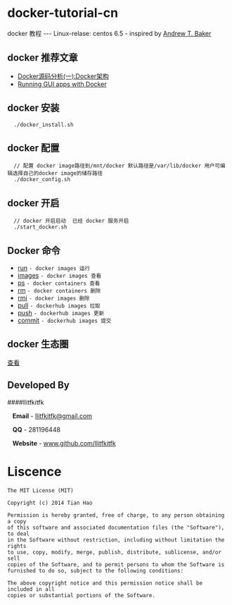 docker-tutorial-cn  
==================

docker 教程 --- Linux-relase: centos 6.5 - inspired by [Andrew T. Baker](https://github.com/atbaker/docker-tutorial)


docker 推荐文章
---------------
* [Docker源码分析(一):Docker架构](http://www.infoq.com/cn/articles/docker-source-code-analysis-part1)
* [Running GUI apps with Docker](http://fabiorehm.com/blog/2014/09/11/running-gui-apps-with-docker/)

docker 安装
-----------

```
  ./docker_install.sh
```



docker 配置
-----------

```
  // 配置 docker image路径到/mnt/docker 默认路径是/var/lib/docker 用户可编辑选择自己的docker image的储存路径
  ./docker_config.sh
```


docker 开启
-----------

```
  // docker 开启启动  已经 docker 服务开启
  ./start_docker.sh
```

Docker 命令
------------
* [run](https://github.com/llitfkitfk/docker-tutorial-cn/tree/master/run)       ```- docker images 运行```
* [images](https://github.com/llitfkitfk/docker-tutorial-cn/tree/master/images) ```- docker images 查看```
* [ps](https://github.com/llitfkitfk/docker-tutorial-cn/tree/master/ps)         ```- docker containers 查看```
* [rm](https://github.com/llitfkitfk/docker-tutorial-cn/tree/master/rm)         ```- docker containers 删除```
* [rmi](https://github.com/llitfkitfk/docker-tutorial-cn/tree/master/rmi)       ```- docker images 删除```
* [pull](https://github.com/llitfkitfk/docker-tutorial-cn/tree/master/pull)     ```- dockerhub images 拉取```
* [push](https://github.com/llitfkitfk/docker-tutorial-cn/tree/master/push)     ```- dockerhub images 更新```
* [commit](https://github.com/llitfkitfk/docker-tutorial-cn/tree/master/commit) ```- dockerhub images 提交```



docker 生态圈
-------------
[查看](https://raw.githubusercontent.com/llitfkitfk/docker-tutorial-cn/master/docker_ecosys.png)



Developed By
------------

####llitfkitfk 
 

&nbsp;&nbsp;&nbsp;**Email** - llitfkitfk@gmail.com

&nbsp;&nbsp;&nbsp;**QQ** - 281196448

&nbsp;&nbsp;&nbsp;**Website** - www.github.com/llitfkitfk








Liscence
========

```
The MIT License (MIT)

Copyright (c) 2014 Tian Hao

Permission is hereby granted, free of charge, to any person obtaining a copy
of this software and associated documentation files (the "Software"), to deal
in the Software without restriction, including without limitation the rights
to use, copy, modify, merge, publish, distribute, sublicense, and/or sell
copies of the Software, and to permit persons to whom the Software is
furnished to do so, subject to the following conditions:

The above copyright notice and this permission notice shall be included in all
copies or substantial portions of the Software.
```

